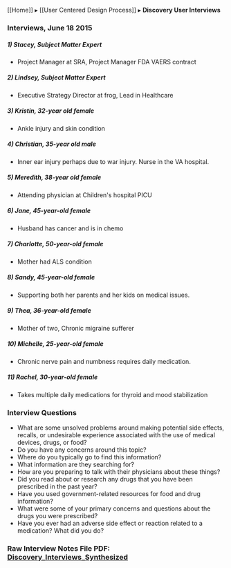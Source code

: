 [[Home]] ▸ [[User Centered Design Process]] ▸ **Discovery User Interviews**

### Interviews, June 18 2015
##### 1) Stacey, Subject Matter Expert
* Project Manager at SRA, Project Manager FDA VAERS contract

##### 2) Lindsey, Subject Matter Expert 
* Executive Strategy Director at frog, Lead in Healthcare 

##### 3) Kristin, 32-year old female
* Ankle injury and skin condition	

##### 4) Christian, 35-year old male 
* Inner ear injury perhaps due to war injury. Nurse in the VA hospital.	

##### 5) Meredith, 38-year old female
* Attending physician at Children's hospital PICU

##### 6) Jane, 45-year-old female
* Husband has cancer and is in chemo

##### 7) Charlotte, 50-year-old female
* Mother had ALS condition 

##### 8) Sandy, 45-year-old female
* Supporting both her parents and her kids on medical issues.

##### 9) Thea, 36-year-old female
* Mother of two, Chronic migraine sufferer

##### 10) Michelle, 25-year-old female 
* Chronic nerve pain and numbness requires daily medication. 

##### 11) Rachel, 30-year-old female 
* Takes multiple daily medications for thyroid and mood stabilization

### Interview Questions
* What are some unsolved problems around making potential side effects, recalls, or undesirable experience associated with the use of medical devices, drugs, or food?
* Do you have any concerns around this topic?
* Where do you typically go to find this information?
* What information are they searching for?
* How are you preparing to talk with their physicians about these things?
* Did you read about or research any drugs that you have been prescribed in the past year?
* Have you used government-related resources for food and drug information?
* What were some of your primary concerns and questions about the drugs you were prescribed?
* Have you ever had an adverse side effect or reaction related to a medication? What did you do? 

### Raw Interview Notes File PDF: [Discovery_Interviews_Synthesized](https://github.com/SRA-18F-GSA-Agile-Services/SearchFDA/blob/06fbe3a11ec3e8ccdcc69b9c30d48f79afecc261/project_photos/Hackathon_Design_Archives/UCD_Artifacts_GitHub/Discovery_Interviews_Synthesized_Excel.pdf)
